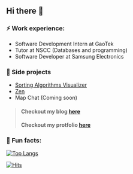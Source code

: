 ## Hi there 👋

### ⚡ Work experience:
- Software Development Intern at GaoTek
- Tutor at NSCC (Databases and programming)
- Software Developer at Samsung Electronics

### 🔭 Side projects
- [Sorting Algorithms Visualizer](https://github.com/Dfredude/sorting-visualizer)
- [Zen](https://github.com/heben-mx/zen)
- Map Chat (Coming soon)
> #### Checkout my blog [here](https://dfredude.github.io/my_blog/)
> #### Checkout my protfolio [here](https://freddomcv.web.app/)
### 🐍 Fun facts:
[![Top Langs](https://github-readme-stats.vercel.app/api/top-langs/?username=dfredude&layout=compact)](https://github.com/dfredude)

[![Hits](https://hits.seeyoufarm.com/api/count/incr/badge.svg?url=https%3A%2F%2Fgithub.com%2FDfredude&count_bg=%232171F9&title_bg=%23555555&icon=&icon_color=%23E7E7E7&title=hits&edge_flat=false)](https://hits.seeyoufarm.com)

<!--
**Dfredude/Dfredude** is a ✨ _special_ ✨ repository because its `README.md` (this file) appears on your GitHub profile.

Here are some ideas to get you started:

- 🌱 I’m currently learning ...
- 👯 I’m looking to collaborate on ...
- 🤔 I’m looking for help with ...
- 💬 Ask me about ...
- 📫 How to reach me: ...
- 😄 Pronouns: ...
- ⚡ Fun fact: ...
-->
